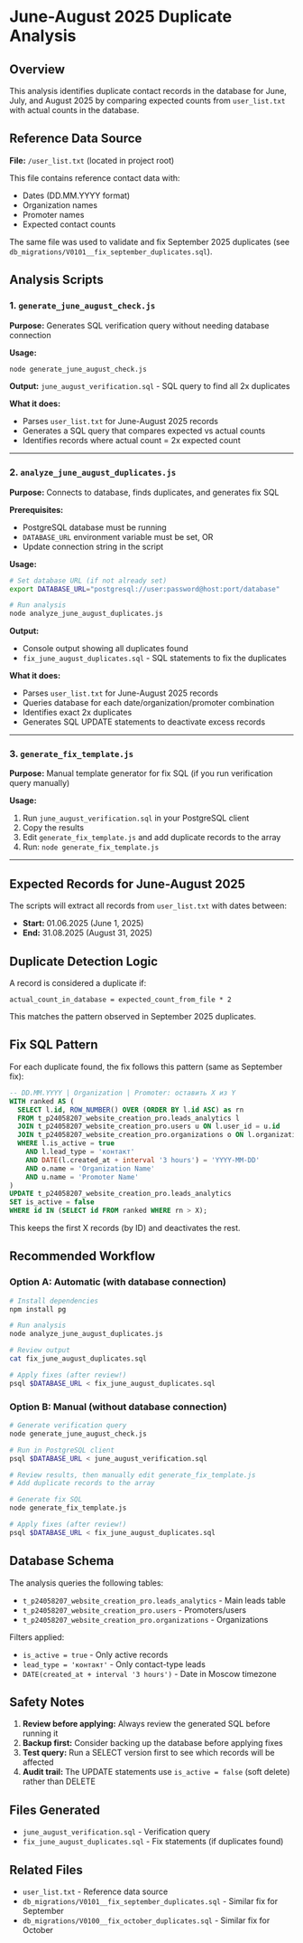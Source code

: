 # June-August 2025 Duplicate Analysis

## Overview

This analysis identifies duplicate contact records in the database for June, July, and August 2025 by comparing expected counts from `user_list.txt` with actual counts in the database.

## Reference Data Source

**File:** `/user_list.txt` (located in project root)

This file contains reference contact data with:
- Dates (DD.MM.YYYY format)
- Organization names
- Promoter names  
- Expected contact counts

The same file was used to validate and fix September 2025 duplicates (see `db_migrations/V0101__fix_september_duplicates.sql`).

## Analysis Scripts

### 1. `generate_june_august_check.js`
**Purpose:** Generates SQL verification query without needing database connection

**Usage:**
```bash
node generate_june_august_check.js
```

**Output:** `june_august_verification.sql` - SQL query to find all 2x duplicates

**What it does:**
- Parses `user_list.txt` for June-August 2025 records
- Generates a SQL query that compares expected vs actual counts
- Identifies records where actual count = 2x expected count

---

### 2. `analyze_june_august_duplicates.js`
**Purpose:** Connects to database, finds duplicates, and generates fix SQL

**Prerequisites:**
- PostgreSQL database must be running
- `DATABASE_URL` environment variable must be set, OR
- Update connection string in the script

**Usage:**
```bash
# Set database URL (if not already set)
export DATABASE_URL="postgresql://user:password@host:port/database"

# Run analysis
node analyze_june_august_duplicates.js
```

**Output:** 
- Console output showing all duplicates found
- `fix_june_august_duplicates.sql` - SQL statements to fix the duplicates

**What it does:**
- Parses `user_list.txt` for June-August 2025 records
- Queries database for each date/organization/promoter combination
- Identifies exact 2x duplicates
- Generates SQL UPDATE statements to deactivate excess records

---

### 3. `generate_fix_template.js`
**Purpose:** Manual template generator for fix SQL (if you run verification query manually)

**Usage:**
1. Run `june_august_verification.sql` in your PostgreSQL client
2. Copy the results
3. Edit `generate_fix_template.js` and add duplicate records to the array
4. Run: `node generate_fix_template.js`

---

## Expected Records for June-August 2025

The scripts will extract all records from `user_list.txt` with dates between:
- **Start:** 01.06.2025 (June 1, 2025)
- **End:** 31.08.2025 (August 31, 2025)

## Duplicate Detection Logic

A record is considered a duplicate if:
```
actual_count_in_database = expected_count_from_file * 2
```

This matches the pattern observed in September 2025 duplicates.

## Fix SQL Pattern

For each duplicate found, the fix follows this pattern (same as September fix):

```sql
-- DD.MM.YYYY | Organization | Promoter: оставить X из Y
WITH ranked AS (
  SELECT l.id, ROW_NUMBER() OVER (ORDER BY l.id ASC) as rn
  FROM t_p24058207_website_creation_pro.leads_analytics l
  JOIN t_p24058207_website_creation_pro.users u ON l.user_id = u.id
  JOIN t_p24058207_website_creation_pro.organizations o ON l.organization_id = o.id
  WHERE l.is_active = true
    AND l.lead_type = 'контакт'
    AND DATE(l.created_at + interval '3 hours') = 'YYYY-MM-DD'
    AND o.name = 'Organization Name'
    AND u.name = 'Promoter Name'
)
UPDATE t_p24058207_website_creation_pro.leads_analytics
SET is_active = false
WHERE id IN (SELECT id FROM ranked WHERE rn > X);
```

This keeps the first X records (by ID) and deactivates the rest.

## Recommended Workflow

### Option A: Automatic (with database connection)
```bash
# Install dependencies
npm install pg

# Run analysis
node analyze_june_august_duplicates.js

# Review output
cat fix_june_august_duplicates.sql

# Apply fixes (after review!)
psql $DATABASE_URL < fix_june_august_duplicates.sql
```

### Option B: Manual (without database connection)
```bash
# Generate verification query
node generate_june_august_check.js

# Run in PostgreSQL client
psql $DATABASE_URL < june_august_verification.sql

# Review results, then manually edit generate_fix_template.js
# Add duplicate records to the array

# Generate fix SQL
node generate_fix_template.js

# Apply fixes (after review!)
psql $DATABASE_URL < fix_june_august_duplicates.sql
```

## Database Schema

The analysis queries the following tables:
- `t_p24058207_website_creation_pro.leads_analytics` - Main leads table
- `t_p24058207_website_creation_pro.users` - Promoters/users
- `t_p24058207_website_creation_pro.organizations` - Organizations

Filters applied:
- `is_active = true` - Only active records
- `lead_type = 'контакт'` - Only contact-type leads
- `DATE(created_at + interval '3 hours')` - Date in Moscow timezone

## Safety Notes

1. **Review before applying:** Always review the generated SQL before running it
2. **Backup first:** Consider backing up the database before applying fixes
3. **Test query:** Run a SELECT version first to see which records will be affected
4. **Audit trail:** The UPDATE statements use `is_active = false` (soft delete) rather than DELETE

## Files Generated

- `june_august_verification.sql` - Verification query
- `fix_june_august_duplicates.sql` - Fix statements (if duplicates found)

## Related Files

- `user_list.txt` - Reference data source
- `db_migrations/V0101__fix_september_duplicates.sql` - Similar fix for September
- `db_migrations/V0100__fix_october_duplicates.sql` - Similar fix for October
